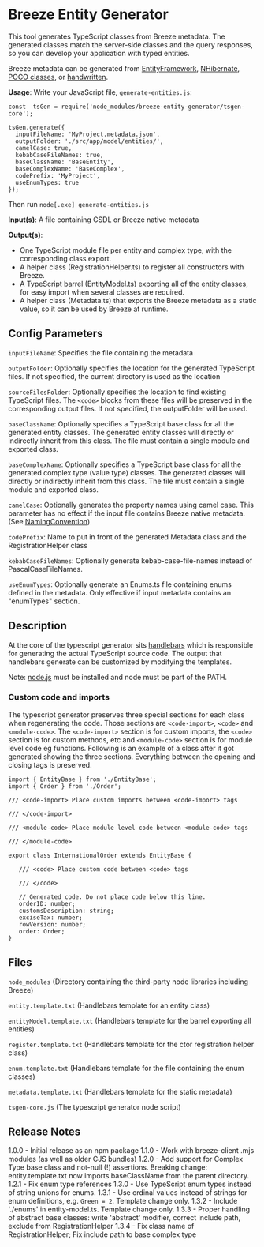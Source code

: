 # Breeze Entity Generator

This tool generates TypeScript classes from Breeze metadata.  The generated classes match the server-side classes and the 
query responses, so you can develop your application with typed entities.

Breeze metadata can be generated from [EntityFramework](https://github.com/Breeze/northwind-demo/blob/master/server/STEPS-Server-NET5.md#configure-the-program-class-to-generate-metadata), [NHibernate](https://github.com/Breeze/breeze.server.net/blob/master/AspNet/Breeze.ContextProvider.NH/NHMetadataBuilder.cs), [POCO
classes](https://github.com/Breeze/breeze.tooling/tree/master/PocoMetadata), or [handwritten](http://breeze.github.io/doc-js/metadata-by-hand-details.html).

**Usage**:	Write your JavaScript file, `generate-entities.js`:
```
const  tsGen = require('node_modules/breeze-entity-generator/tsgen-core');

tsGen.generate({
  inputFileName: 'MyProject.metadata.json',
  outputFolder: './src/app/model/entities/',
  camelCase: true,
  kebabCaseFileNames: true,
  baseClassName: 'BaseEntity',
  baseComplexName: 'BaseComplex',
  codePrefix: 'MyProject',
  useEnumTypes: true
});
```
Then run `node[.exe] generate-entities.js`

**Input(s)**:	A file containing CSDL or Breeze native metadata

**Output(s)**:

- One TypeScript module file per entity and complex type, with the corresponding class export.  
- A helper class (RegistrationHelper.ts) to register all constructors with Breeze.
- A TypeScript barrel (EntityModel.ts) exporting all of the entity classes, for easy import when several classes are required.  
- A helper class (Metadata.ts) that exports the Breeze metadata as a static value, so it can be used by Breeze at runtime. 

## Config Parameters

`inputFileName`: Specifies the file containing the metadata

`outputFolder`: Optionally specifies the location for the generated TypeScript files. If not specified, the current directory is used as the location

`sourceFilesFolder`: Optionally specifies the location to find existing TypeScript files.  The `<code>` blocks from these files will be preserved in the corresponding output files.  If not specified, the outputFolder will be used.

`baseClassName`: Optionally specifies a TypeScript base class for all the generated entity classes. The generated entity classes will directly or indirectly inherit from this class. The file must contain a single module and exported class.

`baseComplexName`: Optionally specifies a TypeScript base class for all the generated complex type (value type) classes. The generated classes will directly or indirectly inherit from this class. The file must contain a single module and exported class.

`camelCase`: Optionally generates the property names using camel case. This parameter has no effect if the input file contains Breeze native metadata. (See [NamingConvention](http://breeze.github.io/doc-js/api-docs/classes/namingconvention.html#camelcase))

`codePrefix`: Name to put in front of the generated Metadata class and the RegistrationHelper class

`kebabCaseFileNames`: Optionally generate kebab-case-file-names instead of PascalCaseFileNames.

`useEnumTypes`: Optionally generate an Enums.ts file containing enums defined in the metadata.  Only effective if input metadata contains an "enumTypes" section.

## Description
At the core of the typescript generator sits [handlebars](http://handlebarsjs.com/) which is responsible for generating the actual TypeScript source code. The output that handlebars generate can be customized by modifying the templates.

Note: [node.js](http://nodejs.org/) must be installed and node must be part of the PATH.

### Custom code and imports

The typescript generator preserves three special sections for each class when regenerating the code. Those sections are `<code-import>`, `<code>` and `<module-code>`. The `<code-import>` section is for custom imports, the `<code>` section is for custom methods, etc and `<module-code>` section is for module level code eg functions.  Following is an example of a class after it got generated showing the three sections. Everything between the opening and closing tags is preserved.

```
import { EntityBase } from './EntityBase';
import { Order } from './Order';

/// <code-import> Place custom imports between <code-import> tags

/// </code-import>

/// <module-code> Place module level code between <module-code> tags

/// </module-code>

export class InternationalOrder extends EntityBase {

   /// <code> Place custom code between <code> tags
   
   /// </code>

   // Generated code. Do not place code below this line.
   orderID: number;
   customsDescription: string;
   exciseTax: number;
   rowVersion: number;
   order: Order;
}
```


## Files	

`node_modules` (Directory containing the third-party node libraries including Breeze)

`entity.template.txt` (Handlebars template for an entity class)

`entityModel.template.txt` (Handlebars template for the barrel exporting all entities)

`register.template.txt` (Handlebars template for the ctor registration helper class)

`enum.template.txt` (Handlebars template for the file containing the enum classes)

`metadata.template.txt` (Handlebars template for the static metadata)

`tsgen-core.js` (The typescript generator node script)


## Release Notes

1.0.0 - Initial release as an npm package
1.1.0 - Work with breeze-client .mjs modules (as well as older CJS bundles)
1.2.0 - Add support for Complex Type base class and not-null (!) assertions.  Breaking change: entity.template.txt now imports baseClassName from the parent directory.
1.2.1 - Fix enum type references
1.3.0 - Use TypeScript enum types instead of string unions for enums.
1.3.1 - Use ordinal values instead of strings for enum definitions, e.g. `Green = 2`.  Template change only.
1.3.2 - Include './enums' in entity-model.ts.  Template change only.
1.3.3 - Proper handling of abstract base classes: write 'abstract' modifier, correct include path, exclude from RegistrationHelper
1.3.4 - Fix class name of RegistrationHelper; Fix include path to base complex type
